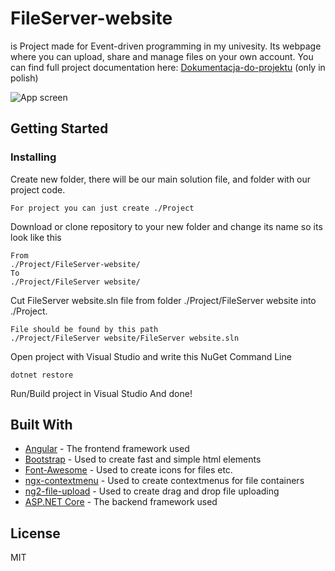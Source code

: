 # FileServer-website

is Project made for Event-driven programming in my univesity. Its webpage where you can upload, share and manage files on your own account. You can find full project documentation here: [Dokumentacja-do-projektu](https://drive.google.com/open?id=1uNlhWbRuy907aaJW28uYC5jnoFXWaph2) (only in polish)

![App screen](https://i.ibb.co/P4FkgkZ/1.png)

## Getting Started

### Installing

Create new folder, there will be our main solution file, and folder with our project code.
```
For project you can just create ./Project 
```

Download or clone repository to your new folder and change its name so its look like this
```
From
./Project/FileServer-website/
To
./Project/FileServer website/
```

Cut FileServer website.sln file from folder ./Project/FileServer website into ./Project.
```
File should be found by this path
./Project/FileServer website/FileServer website.sln
```

Open project with Visual Studio and write this NuGet Command Line
```
dotnet restore
```

Run/Build project in Visual Studio
And done!

## Built With

* [Angular](https://angular.io/docs) - The frontend framework used
* [Bootstrap](https://getbootstrap.com/) - Used to create fast and simple html elements
* [Font-Awesome](https://origin.fontawesome.com/) - Used to create icons for files etc.
* [ngx-contextmenu](https://www.npmjs.com/package/ngx-contextmenu) - Used to create contextmenus for file containers
* [ng2-file-upload](https://github.com/valor-software/ng2-file-upload) - Used to create drag and drop file uploading
* [ASP.NET Core](https://docs.microsoft.com/pl-pl/aspnet/core/?view=aspnetcore-2.2) - The backend framework used

## License
MIT
